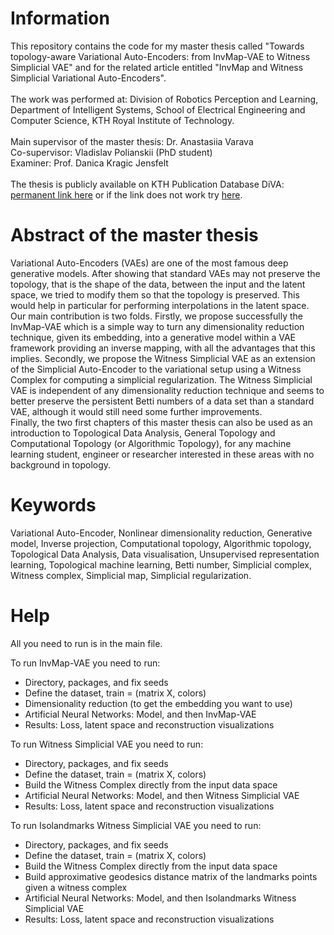 # Information
This repository contains the code for my master thesis called "Towards topology-aware Variational Auto-Encoders: from InvMap-VAE to Witness Simplicial VAE" and for the related article entitled "InvMap and Witness Simplicial Variational Auto-Encoders". <br />
<br />
The work was performed at: Division of Robotics Perception and Learning, Department of Intelligent Systems, School of Electrical Engineering and Computer Science, KTH Royal Institute of Technology. <br />
<br />
Main supervisor of the master thesis: Dr. Anastasiia Varava <br />
Co-supervisor: Vladislav Polianskii (PhD student) <br />
Examiner: Prof. Danica Kragic Jensfelt <br />
<br />
The thesis is publicly available on KTH Publication Database DiVA: [permanent link here](http://urn.kb.se/resolve?urn=urn:nbn:se:kth:diva-309487) or if the link does not work try [here](http://kth.diva-portal.org/smash/record.jsf?pid=diva2%3A1642320&dswid=-7436).

# Abstract of the master thesis
Variational Auto-Encoders (VAEs) are one of the most famous deep generative models. After showing that standard VAEs may not preserve the topology, that is the shape of the data, between the input and the latent space, we tried to modify them so that the topology is preserved. This would help in particular for performing interpolations in the latent space.<br />
Our main contribution is two folds. Firstly, we propose successfully the InvMap-VAE which is a simple way to turn any dimensionality reduction technique, given its embedding, into a generative model within a VAE framework providing an inverse mapping, with all the advantages that this implies. Secondly, we propose the Witness Simplicial VAE as an extension of the Simplicial Auto-Encoder to the variational setup using a Witness Complex for computing a simplicial regularization. The Witness Simplicial VAE is independent of any dimensionality reduction technique and seems to better preserve the persistent Betti numbers of a data set than a standard VAE, although it would still need some further improvements.<br />
Finally, the two first chapters of this master thesis can also be used as an introduction to Topological Data Analysis, General Topology and Computational Topology (or Algorithmic Topology), for any machine learning student, engineer or researcher interested in these areas with no background in topology.

# Keywords
Variational Auto-Encoder, Nonlinear dimensionality reduction, Generative model, Inverse projection, Computational topology, Algorithmic topology, Topological Data Analysis, Data visualisation, Unsupervised representation learning, Topological machine learning, Betti number, Simplicial complex, Witness complex, Simplicial map, Simplicial regularization.

# Help
All you need to run is in the main file.

To run InvMap-VAE you need to run:
- Directory, packages, and fix seeds
- Define the dataset, train = (matrix X, colors)
- Dimensionality reduction (to get the embedding you want to use)
- Artificial Neural Networks: Model, and then InvMap-VAE
- Results: Loss, latent space and reconstruction visualizations

To run Witness Simplicial VAE you need to run:
- Directory, packages, and fix seeds
- Define the dataset, train = (matrix X, colors)
- Build the Witness Complex directly from the input data space
- Artificial Neural Networks: Model, and then Witness Simplicial VAE
- Results: Loss, latent space and reconstruction visualizations

To run Isolandmarks Witness Simplicial VAE you need to run:
- Directory, packages, and fix seeds
- Define the dataset, train = (matrix X, colors)
- Build the Witness Complex directly from the input data space
- Build approximative geodesics distance matrix of the landmarks points given a witness complex
- Artificial Neural Networks: Model, and then Isolandmarks Witness Simplicial VAE
- Results: Loss, latent space and reconstruction visualizations
